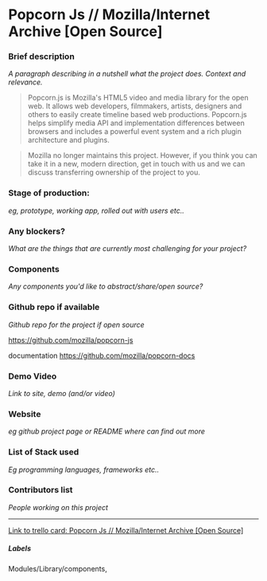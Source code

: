 # Popcorn Js // Mozilla/Internet Archive [Open Source]

### Brief description 
*A paragraph describing in a nutshell what the project does. Context and relevance.*

>Popcorn.js is Mozilla's HTML5 video and media library for the open web. It allows web developers, filmmakers, artists, designers and others to easily create timeline based web productions. Popcorn.js helps simplify media API and implementation differences between browsers and includes a powerful event system and a rich plugin architecture and plugins.

>Mozilla no longer maintains this project. However, if you think you can take it in a new, modern direction, get in touch with us and we can discuss transferring ownership of the project to you.

### Stage of production: 
*eg, prototype, working app, rolled out with users etc..*

### Any blockers? 
*What are the things that are currently most challenging for your project?*

### Components 
*Any components you'd like to abstract/share/open source?*

### Github repo if available
*Github repo for the project if open source*

https://github.com/mozilla/popcorn-js

documentation 
https://github.com/mozilla/popcorn-docs

### Demo Video 
*Link to site, demo (and/or video)*

### Website 
*eg github project page or README where can find out more*

### List of Stack used 
*Eg programming languages, frameworks etc..*

### Contributors list 
*People working on this project*


---

[Link to trello card: Popcorn Js // Mozilla/Internet Archive [Open Source]](https://trello.com/c/c1X53K7p)

##### Labels

Modules/Library/components, 